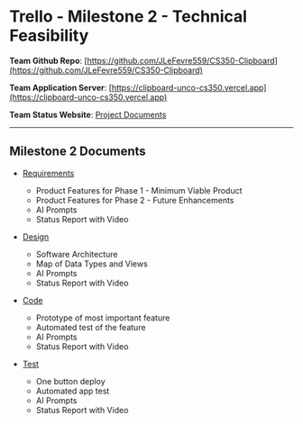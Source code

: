 # Trello - Milestone 2 - Technical Feasibility

**Team Github Repo**:  [https://github.com/JLeFevre559/CS350-Clipboard](https://github.com/JLeFevre559/CS350-Clipboard)

**Team Application Server**:  [https://clipboard-unco-cs350.vercel.app](https://clipboard-unco-cs350.vercel.app)

**Team Status Website**:  [Project Documents](https://github.com/JLeFevre559/CS350-Clipboard/tree/main/Documents)

---

## Milestone 2 Documents

* [Requirements](https://github.com/JLeFevre559/CS350-Clipboard/tree/main/Documents/Requirements) 
    * Product Features for Phase 1 - Minimum Viable Product
    * Product Features for Phase 2 - Future Enhancements
    * AI Prompts
    * Status Report with Video

* [Design](https://github.com/JLeFevre559/CS350-Clipboard/tree/main/Documents/Design)
    * Software Architecture
    * Map of Data Types and Views
    * AI Prompts
    * Status Report with Video

* [Code](https://github.com/JLeFevre559/CS350-Clipboard/tree/main/Documents/Code)
    * Prototype of most important feature
    * Automated test of the feature
    * AI Prompts
    * Status Report with Video

* [Test](https://github.com/JLeFevre559/CS350-Clipboard/tree/main/Documents/Test)
    * One button deploy
    * Automated app test
    * AI Prompts
    * Status Report with Video

